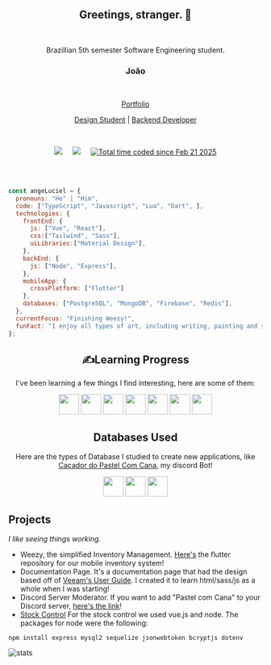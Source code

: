 <h2 align="center">Greetings, stranger. 👋</h2>
<br>
<p align="center">Brazillian 5th semester Software Engineering student.</p>
<h3 align="center">João</h3>
<br>
<p align="center">
  <a href="#">Portfolio</a>
  <br>
  <p align="center">
    <a href="https://www.figma.com/proto/bonIyFzms9N3icNU8r4jQo/Weezy?node-id=0-1&node-type=canvas&t=oCk7YjxeEOWgHbmQ-1&scaling=min-zoom&content-scaling=fixed&page-id=0%3A1&starting-point-node-id=58%3A231&show-proto-sidebar=1">Design Student</a> |
    <a href="https://github.com/pdrollucas/pac_controle-de-emprestimos">Backend Developer</a>
  </p>
  <br>
  <p align="center">
   <a href="#"><img src="https://img.shields.io/twitter/follow/Luciel?style=social" /></a>&nbsp;&nbsp;&nbsp;&nbsp;
   <a href="https://www.linkedin.com/in/jo%C3%A3o-pedro-m-izidoro-986123309/"><img src="https://img.shields.io/badge/-João%20Pedro-blue?style=flat-square&logo=Linkedin&logoColor=white&link=hhttps://www.linkedin.com/in/abhinandantrilokia/" /></a>&nbsp;&nbsp;&nbsp;&nbsp
    <a href="https://wakatime.com/@bde8f3e4-b54c-4eb1-8e38-0da73e7b42ef"><img src="https://wakatime.com/badge/user/bde8f3e4-b54c-4eb1-8e38-0da73e7b42ef.svg" alt="Total time coded since Feb 21 2025" /></a>
<br>
<br>
</p>
<br>



```js
const angeLuciel = {
  pronouns: "He" | "Him",
  code: ["TypeScript", "Javascript", "Lua", "Dart", ],
  technologies: {
    frontEnd: {
      js: ["Vue", "React"],
      css:["Tailwind", "Sass"],
      uiLibraries:["Material Design"],
    },
    backEnd: {
      js: ["Node", "Express"],
    },
    mobileApp: {
      crossPlatform: ["Flutter"]
    },
    databases: ["PostgreSQL", "MongoDB", "Firebase", "Redis"],
  },
  currentFocus: "Finishing Weezy!",
  funFact: "I enjoy all types of art, including writing, painting and singing!"
};
```

<h2 align="center">✍️Learning Progress</h2>

<p align="center">I've been learning a few things I find interesting, here are some of them:</p>

<div align="center">
  <img width="40px;" height="40px;" src="https://cdn.jsdelivr.net/gh/devicons/devicon@latest/icons/figma/figma-original.svg" />
  <img width="40px;" height="40px;" src="https://cdn.jsdelivr.net/gh/devicons/devicon@latest/icons/react/react-original-wordmark.svg" />
  <img width="40px;" height="40px;" src="https://cdn.jsdelivr.net/gh/devicons/devicon@latest/icons/vuejs/vuejs-original-wordmark.svg" />
  <img width="40px;" height="40px;" src="https://cdn.jsdelivr.net/gh/devicons/devicon@latest/icons/sass/sass-original.svg" />
  <img width="40px;" height="40px;" src="https://cdn.jsdelivr.net/gh/devicons/devicon@latest/icons/lua/lua-original.svg" />
  <img width="40px;" height="40px;" src="https://cdn.jsdelivr.net/gh/devicons/devicon@latest/icons/csharp/csharp-original.svg" />
  <img width="40px;" height="40px;" src="https://cdn.jsdelivr.net/gh/devicons/devicon@latest/icons/flutter/flutter-original.svg" />
</div>

<h2 align="center">Databases Used</h2>
<p align="center">Here are the types of Database I studied to create new applications, like <a href="https://discord.com/oauth2/authorize?client_id=1280266290875076668">Caçador do Pastel Com Cana</a>, my discord Bot!</p>

<div align="center">
  <img width="40px;" height="40px;" src="https://cdn.jsdelivr.net/gh/devicons/devicon@latest/icons/mongodb/mongodb-plain-wordmark.svg" />
  <img width="40px;" height="40px;" src="https://cdn.jsdelivr.net/gh/devicons/devicon@latest/icons/postgresql/postgresql-original.svg" />
  <img width="40px;" height="40px" src="https://cdn.jsdelivr.net/gh/devicons/devicon@latest/icons/redis/redis-original.svg" />
</div>

## Projects
*I like seeing things working.*

- Weezy, the simplified Inventory Management. [Here's](https://github.com/FernandoLML/AGEM) the flutter repository for our mobile inventory system!
- Documentation Page. It's a documentation page that had the design based off of [Veeam's User Guide](https://helpcenter.veeam.com/docs/backup/vsphere/overview.html?ver=120).
I created it to learn html/sass/js as a whole when I was starting!
- Discord Server Moderator. If you want to add "Pastel com Cana" to your Discord server, [here's the link](https://discord.com/oauth2/authorize?client_id=1280266290875076668)!
- [Stock Control](https://github.com/angeluciel/pac_controle-de-emprestimos)
For the stock control we used vue.js and node.
The packages for node were the following:

```
npm install express mysql2 sequelize jsonwebtoken bcryptjs dotenv
```
![stats](https://github-readme-stats.vercel.app/api?username=angeluciel&hide_title=false&hide_rank=false&show_icons=true&include_all_commits=true&count_private=true&disable_animations=false&theme=codeSTACKr&locale=en&hide_border=true&order=1)
<!--
**angeluciel/angeluciel** is a ✨ _special_ ✨ repository because its `README.md` (this file) appears on your GitHub profile.

Here are some ideas to get you started:

- 🔭 I’m currently working on ...
- 🌱 I’m currently learning ...
- 👯 I’m looking to collaborate on ...
- 🤔 I’m looking for help with ...
- 💬 Ask me about ...
- 📫 How to reach me: ...
- 😄 Pronouns: ...
- ⚡ Fun fact: ...
-->
